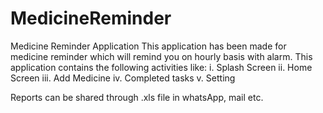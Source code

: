 # MedicineReminder
Medicine Reminder Application
This application has been made for medicine reminder which will remind you on hourly basis with alarm. This application contains  the following activities like:
i. Splash Screen
ii. Home Screen
iii. Add Medicine
iv. Completed tasks
v. Setting

Reports can be shared through .xls file in whatsApp, mail etc. 
